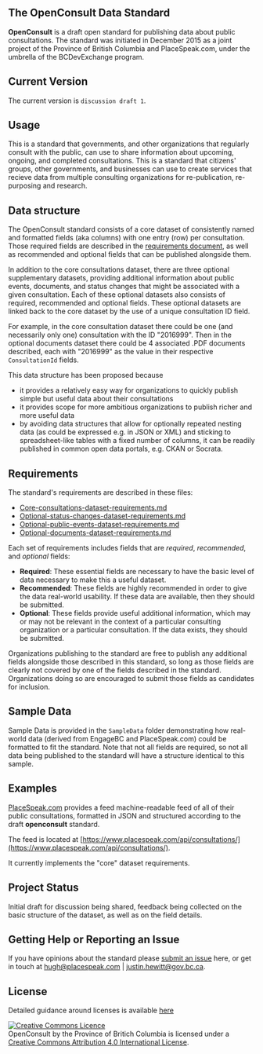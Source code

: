 ## The OpenConsult Data Standard

**OpenConsult** is a draft open standard for publishing data about public consultations.  The standard was initiated in December 2015 as a joint project of the Province of British Columbia and PlaceSpeak.com, under the umbrella of the BCDevExchange program.

## Current Version

The current version is `discussion draft 1`.

## Usage
This is a standard that governments, and other organizations that regularly consult with the public, can use to share information about upcoming, ongoing, and completed consultations. This is a standard that citizens' groups, other governments, and businesses can use to create services that recieve data from multiple consulting organizations for re-publication, re-purposing and research.

## Data structure

The OpenConsult standard consists of a core dataset of consistently named and formatted fields (aka columns) with one entry (row) per consultation. Those required fields are described in the [requirements document](Core-consultations-dataset-requirements.md), as well as recommended and optional fields that can be published alongside them.

In addition to the core consultations dataset, there are three optional supplementary datasets, providing additional information about public events, documents, and status changes that might be associated with a given consultation. Each of these optional datasets also consists of required, recommended and optional fields. These optional datasets are linked back to the core dataset by the use of a unique consultation ID field.

For example, in the core consultation dataset there could be one (and necessarily only one) consultation with the ID "2016999". Then in the optional documents dataset there could be 4 associated .PDF documents described, each with "2016999" as the value in their respective `ConsultationId` fields.

This data structure has been proposed because

* it provides a relatively easy way for organizations to quickly publish simple but useful data about their consultations
* it provides scope for more ambitious organizations to publish richer and more useful data
* by avoiding data structures that allow for optionally repeated nesting data (as could be expressed e.g. in JSON or XML) and sticking to spreadsheet-like tables with a fixed number of columns, it can be readily published in common open data portals, e.g. CKAN or Socrata.

## Requirements

The standard's requirements are described in these files:

* [Core-consultations-dataset-requirements.md](Core-consultations-dataset-requirements.md)
* [Optional-status-changes-dataset-requirements.md](Optional-status-changes-dataset-requirements.md)
* [Optional-public-events-dataset-requirements.md](Optional-public-events-dataset-requirements.md)
* [Optional-documents-dataset-requirements.md](Optional-documents-dataset-requirements.md)

Each set of requirements includes fields that are *required*, *recommended*, and *optional* fields:

* **Required**: These essential fields are necessary to have the basic level of data necessary to make this a useful dataset.
* **Recommended**: These fields are highly recommended in order to give the data real-world usability. If these data are available, then they should be submitted.
* **Optional**: These fields provide useful additional information, which may or may not be relevant in the context of a particular consulting organization or a particular consultation. If the data exists, they should be submitted.

Organizations publishing to the standard are free to publish any additional fields alongside those described in this standard, so long as those fields are clearly not covered by one of the fields described in the standard. Organizations doing so are encouraged to submit those fields as candidates for inclusion.

## Sample Data

Sample Data is provided in the `SampleData` folder demonstrating how real-world data (derived from EngageBC and PlaceSpeak.com) could be formatted to fit the standard. Note that not all fields are required, so not all data being published to the standard will have a structure identical to this sample.

## Examples

[PlaceSpeak.com](https://www.placespeak.com) provides a feed machine-readable feed of all of their public consultations, formatted in JSON and structured according to the draft **openconsult** standard.

The feed is located at [https://www.placespeak.com/api/consultations/](https://www.placespeak.com/api/consultations/).

It currently implements the "core" dataset requirements.

## Project Status
Initial draft for discussion being shared, feedback being collected on the basic structure of the dataset, as well as on the field details.

## Getting Help or Reporting an Issue
If you have opinions about the standard please [submit an issue](https://github.com/bcgov/openconsult/issues) here, or get in touch at <hugh@placespeak.com> | <justin.hewitt@gov.bc.ca>.

## License

Detailed guidance around licenses is available [here](https://github.com/bcgov/BC-Policy-Framework-For-GitHub/blob/master/BC-Open-Source-Development-Employee-Guide/Licenses.md)
   
<a rel="license" href="http://creativecommons.org/licenses/by/4.0/"><img alt="Creative Commons Licence" style="border-width:0" src="https://i.creativecommons.org/l/by/4.0/80x15.png" /></a><br /><span xmlns:dct="http://purl.org/dc/terms/" property="dct:title">OpenConsult</span> by <span xmlns:cc="http://creativecommons.org/ns#" property="cc:attributionName">the Province of Britich Columbia</span> is licensed under a <a rel="license" href="http://creativecommons.org/licenses/by/4.0/">Creative Commons Attribution 4.0 International License</a>.
